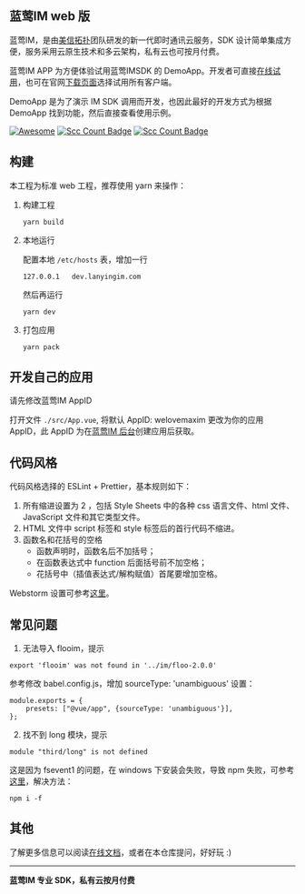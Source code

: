 ## 蓝莺IM web 版

蓝莺IM，是由[美信拓扑](https://www.lanyingim.com/)团队研发的新一代即时通讯云服务，SDK 设计简单集成方便，服务采用云原生技术和多云架构，私有云也可按月付费。

蓝莺IM APP 为方便体验试用蓝莺IMSDK 的 DemoApp。开发者可直接[在线试用](https://chat.lanyingim.com)，也可在官网[下载页面](https://www.lanyingim.com/downloads/)选择试用所有客户端。

DemoApp 是为了演示 IM SDK 调用而开发，也因此最好的开发方式为根据 DemoApp 找到功能，然后直接查看使用示例。

[![Awesome](https://awesome.re/badge.svg)](https://awesome.re) [![Scc Count Badge](https://sloc.xyz/github/maxim-top/lanying-im-web/?category=total&avg-wage=1)](https://github.com/maxim-top/lanying-im-web/) [![Scc Count Badge](https://sloc.xyz/github/maxim-top/lanying-im-web/?category=code&avg-wage=1)](https://github.com/maxim-top/lanying-im-web/)

## 构建

本工程为标准 web 工程，推荐使用 yarn 来操作：

1. 构建工程
   ```
   yarn build
   ```
2. 本地运行

   配置本地 `/etc/hosts` 表，增加一行

   ```
   127.0.0.1   dev.lanyingim.com
   ```

   然后再运行

   ```
   yarn dev
   ```

3. 打包应用
   ```
   yarn pack
   ```

## 开发自己的应用

请先修改蓝莺IM AppID

打开文件 `./src/App.vue`, 将默认 AppID: welovemaxim 更改为你的应用 AppID，此 AppID 为在[蓝莺IM 后台](https://console.lanyingim.com/)创建应用后获取。

## 代码风格

代码风格选择的 ESLint + Prettier，基本规则如下：

1. 所有缩进设置为 2 ，包括 Style Sheets 中的各种 css 语言文件、html 文件、JavaScript 文件和其它类型文件。
2. HTML 文件中 script 标签和 style 标签后的首行代码不缩进。
3. 函数名和花括号的空格
   - 函数声明时，函数名后不加括号；
   - 在函数表达式中 function 后面括号前不加空格；
   - 花括号中（插值表达式/解构赋值）首尾要增加空格。

Webstorm 设置可参考[这里](https://www.wenyuanblog.com/blogs/webstorm-eslint-prettier-reformat-code.html)。

## 常见问题

1. 无法导入 flooim，提示

```
export 'flooim' was not found in '../im/floo-2.0.0'
```

参考修改 babel.config.js，增加 sourceType: 'unambiguous' 设置：

```
module.exports = {
    presets: ["@vue/app", {sourceType: 'unambiguous'}],
};
```

2. 找不到 long 模块，提示

```
module "third/long" is not defined
```

这是因为 fsevent1 的问题，在 windows 下安装会失败，导致 npm 失败，可参考[这里](https://github.com/angular/angular/issues/13935)，解决方法：

```
npm i -f
```

## 其他

了解更多信息可以阅读[在线文档](https://docs.lanyingim.com/)，或者在本仓库提问，好好玩 :)

---

**蓝莺IM 专业 SDK，私有云按月付费**
